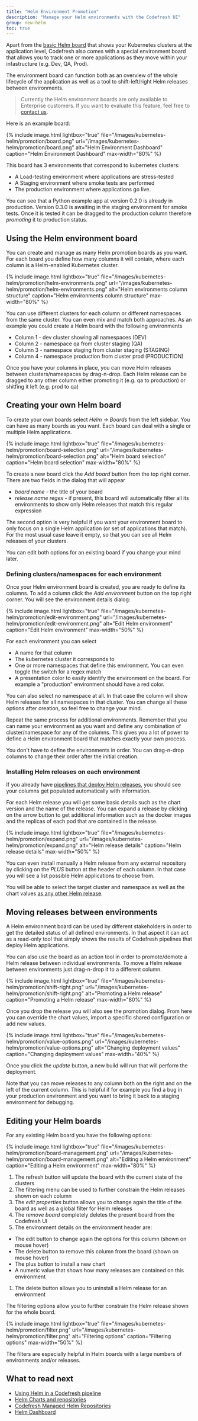 ```yaml
---
title: "Helm Environment Promotion"
description: "Manage your Helm environments with the Codefresh UI"
group: new-helm
toc: true
---
```

Apart from the [basic Helm board]({{site.baseurl}}/docs/new-helm/helm-releases-management) that shows your Kubernetes clusters at the application level, Codefresh also comes with a special environment board that allows you to track one or more applications as they move within your infastructure (e.g. Dev, QA, Prod). 

The environment board can function both as an overview of the whole lifecycle of the application as well as a tool to shift-left/right Helm releases between environments.

>Currently the Helm environment boards are only available to Enterprise customers. If you want to evaluate this feature, feel free to [contact us](https://codefresh.io/contact-us/).

Here is an example board:

{% include 
image.html 
lightbox="true" 
file="/images/kubernetes-helm/promotion/board.png" 
url="/images/kubernetes-helm/promotion/board.png"
alt="Helm Environment Dashboard" 
caption="Helm Environment Dashboard" 
max-width="80%"
%}

This board has 3 environments that correspond to kubernetes clusters:
 * A Load-testing environment where applications are stress-tested
 * A Staging environment where smoke tests are performed
 * The production environment where applications go live.

You can see that a Python example app at version 0.2.0 is already in production. Version 0.3.0 is awaiting in the staging environment for smoke tests. Once it is tested it can be dragged to the production column therefore *promoting* it to production status.


## Using the Helm environment board

You can create and manage as many Helm promotion boards as you want. For each board you define how many columns it will contain, where each column is a Helm-enabled Kubernetes cluster.

{% include 
image.html 
lightbox="true" 
file="/images/kubernetes-helm/promotion/helm-environments.png" 
url="/images/kubernetes-helm/promotion/helm-environments.png"
alt="Helm environments column structure" 
caption="Helm environments column structure" 
max-width="80%"
%}

You can use different clusters for each column or different namespaces from the same cluster. You can even mix and match both approaches. As an example you could create a Helm board with the following environments

* Column 1 - dev cluster showing all namespaces (DEV)
* Column 2 - namespace qa from cluster staging (QA)
* Column 3 - namespace staging from cluster staging (STAGING)
* Column 4 - namespace production from cluster prod (PRODUCTION)

Once you have your columns in place, you can move Helm releases between clusters/namespaces by drag-n-drop. Each Helm release can be dragged to any other column either promoting it (e.g. qa to production) or shitfing it left (e.g. prod to qa)

## Creating your own Helm board

To create your own boards select *Helm -> Boards* from the left sidebar. You can have as many boards as you want. Each board can deal with a single or multiple Helm applications.

{% include 
image.html 
lightbox="true" 
file="/images/kubernetes-helm/promotion/board-selection.png" 
url="/images/kubernetes-helm/promotion/board-selection.png"
alt="Helm board selection" 
caption="Helm board selection" 
max-width="80%"
%}

To create a new board click the *Add board* button from the top right corner.
There are two fields in the dialog that will appear

* *board name* - the title of your board
* *release name regex* - if present, this board will automatically filter all its environments to show only Helm releases that match this regular expression

The second option is very helpful if you want your environment board to only focus on a single Helm application (or set of applications that match). For the most usual case leave it empty, so that you can see all Helm releases of your clusters.

You can edit both options for an existing board if you change your mind later.

### Defining clusters/namespaces for each environment

Once your Helm environment board is created, you are ready to define its columns. To add a column click the *Add environment* button on the top right corner. You will see the environment details dialog:

{% include 
image.html 
lightbox="true" 
file="/images/kubernetes-helm/promotion/edit-environment.png" 
url="/images/kubernetes-helm/promotion/edit-environment.png"
alt="Edit Helm environment" 
caption="Edit Helm environment" 
max-width="50%"
%}

For each environment you can select

* A name for that column
* The kubernetes cluster it corresponds to
* One or more namespaces that define this environment. You can even toggle the switch for a regex match
* A presentation color to easily identify the environment on the board. For example a "production" environment should have a red color. 

You can also select no namespace at all. In that case the column will show Helm releases for all namespaces in that cluster.
You can change all these options after creation, so feel free to change your mind.

Repeat the same process for additional environments. Remember that you can name your environment as you want and define any combination of cluster/namespace for any of the columns. This gives you a lot of power to define a Helm environment board that matches exactly your own process.

You don't have to define the environments in order. You can drag-n-drop columns to change their order after the initial creation.


### Installing Helm releases on each environment

If you already have [pipelines that deploy Helm releases]({{site.baseurl}}/docs/new-helm/using-helm-in-codefresh-pipeline/), you should see your columns get populated automatically with information.

For each Helm release you will get some basic details such as the chart version and the name of the release. You can expand a release by clicking on the arrow button to get additional information such as the docker images and the replicas of each pod that are contained in the release.

{% include 
image.html 
lightbox="true" 
file="/images/kubernetes-helm/promotion/expand.png" 
url="/images/kubernetes-helm/promotion/expand.png"
alt="Helm release details" 
caption="Helm release details" 
max-width="50%"
%}

You can even install manually a Helm release from any external repository by clicking on the *PLUS* button at the header of each column. In that case you will see a list possible Helm applications to choose from.

You will be able to select the target cluster and namespace as well as the chart values [as any other Helm release]({{site.baseurl}}/docs/new-helm/add-helm-repository/#install-chart-from-your-helm-repository).


## Moving releases between environments

A Helm environment board can be used by different stakeholders in order to get the detailed status of all defined environments. In that aspect it can act as a read-only tool that simply shows the results of Codefresh pipelines that deploy Helm applications.

You can also use the board as an action tool in order to promote/demote a Helm release between individual environments. To move a Helm release between environments just drag-n-drop it to a different column.

{% include 
image.html 
lightbox="true" 
file="/images/kubernetes-helm/promotion/shift-right.png" 
url="/images/kubernetes-helm/promotion/shift-right.png"
alt="Promoting a Helm release" 
caption="Promoting a Helm release" 
max-width="80%"
%}

Once you drop the release you will also see the promotion dialog. From here you can override the chart values, import a specific shared configuration or add new values.

{% include 
image.html 
lightbox="true" 
file="/images/kubernetes-helm/promotion/value-options.png" 
url="/images/kubernetes-helm/promotion/value-options.png"
alt="Changing deployment values" 
caption="Changing deployment values" 
max-width="40%"
%}

Once you click the *update* button, a new build will run that will perform the deployment.

Note that you can move releases to any column both on the right and on the left of the current column. This is helpful if for example you find a bug in your production environment and you want to bring it back to a staging environment for debugging.



## Editing your Helm boards

For any existing Helm board you have the following options:

{% include 
image.html 
lightbox="true" 
file="/images/kubernetes-helm/promotion/board-management.png" 
url="/images/kubernetes-helm/promotion/board-management.png"
alt="Editing a Helm environment" 
caption="Editing a Helm environment" 
max-width="80%"
%}


1. The refresh button will update the board with the current state of the clusters
1. The filtering menu can be used to further constrain the Helm releases shown on each column
1. The *edit properties* button allows you to change again the title of the board as well as a global filter for Helm releases
1. The *remove board* completely deletes the present board from the Codefresh UI
1. The environment details on the environment header are:
* The edit button to change again the options for this column (shown on mouse hover)
* The delete button to remove this column from the board (shown on mouse hover)
* The plus button to install a new chart
* A numeric value that shows how many releases are contained on this environment
1. The delete button allows you to uninstall a Helm release for an environment

The filtering options allow you to further constrain the Helm release shown for the whole board.

{% include 
image.html 
lightbox="true" 
file="/images/kubernetes-helm/promotion/filter.png" 
url="/images/kubernetes-helm/promotion/filter.png"
alt="Filtering options" 
caption="Filtering options" 
max-width="50%"
%}

The filters are especially helpful in Helm boards with a large numbers of environments and/or releases.

## What to read next

* [Using Helm in a Codefresh pipeline]({{site.baseurl}}/docs/new-helm/using-helm-in-codefresh-pipeline/)
* [Helm Charts and repositories]({{site.baseurl}}/docs/new-helm/add-helm-repository/)
* [Codefresh Managed Helm Repositories]({{site.baseurl}}/docs/new-helm/managed-helm-repository/)
* [Helm Dashboard]({{site.baseurl}}/docs/new-helm/helm-releases-management)
